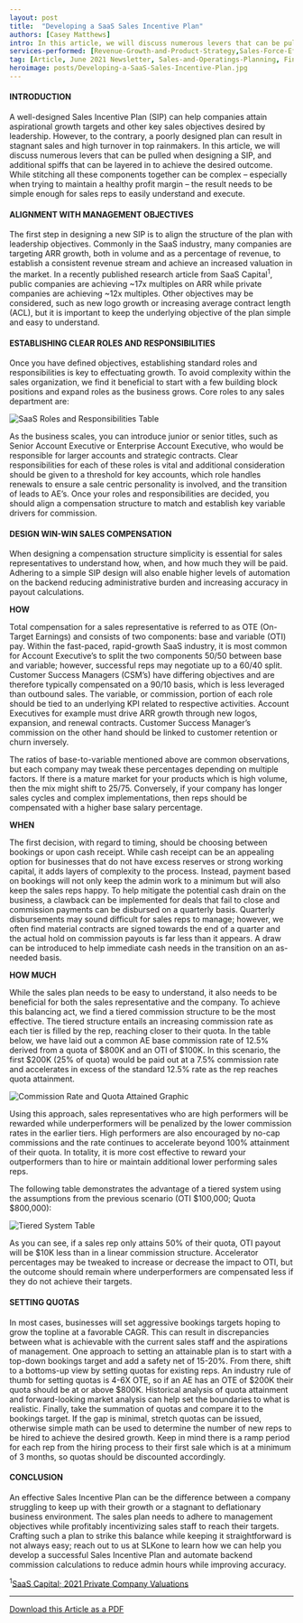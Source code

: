 ```yaml
---
layout: post
title:  "Developing a SaaS Sales Incentive Plan"
authors: [Casey Matthews]
intro: In this article, we will discuss numerous levers that can be pulled when designing a SIP, and additional spiffs that can be layered in to achieve the desired outcome.
services-performed: [Revenue-Growth-and-Product-Strategy,Sales-Force-Effectiveness,Point-Solution-Applications]
tag: [Article, June 2021 Newsletter, Sales-and-Operatings-Planning, Financial-Analytics, Operating-Model-Design]
heroimage: posts/Developing-a-SaaS-Sales-Incentive-Plan.jpg
---
```


#### INTRODUCTION

A well-designed Sales Incentive Plan (SIP) can help companies attain aspirational growth targets and other key sales objectives desired by leadership. However, to the contrary, a poorly designed plan can result in stagnant sales and high turnover in top rainmakers.  In this article, we will discuss numerous levers that can be pulled when designing a SIP, and additional spiffs that can be layered in to achieve the desired outcome. While stitching all these components together can be complex – especially when trying to maintain a healthy profit margin – the result needs to be simple enough for sales reps to easily understand and execute.

#### ALIGNMENT WITH MANAGEMENT OBJECTIVES

The first step in designing a new SIP is to align the structure of the plan with leadership objectives. Commonly in the SaaS industry, many companies are targeting ARR growth, both in volume and as a percentage of revenue, to establish a consistent revenue stream and achieve an increased valuation in the market. In a recently published research article from SaaS Capital<sup>1</sup>, public companies are achieving ~17x multiples on ARR while private companies are achieving ~12x multiples. Other objectives may be considered, such as new logo growth or increasing average contract length (ACL), but it is important to keep the underlying objective of the plan simple and easy to understand.

#### ESTABLISHING CLEAR ROLES AND RESPONSIBILITIES

Once you have defined objectives, establishing standard roles and responsibilities is key to effectuating growth. To avoid complexity within the sales organization, we find it beneficial to start with a few building block positions and expand roles as the business grows. Core roles to any sales department are:

<img src="https://slkone.com/images/SaaS-table1.jpg" alt="SaaS Roles and Responsibilities Table">

As the business scales, you can introduce junior or senior titles, such as Senior Account Executive or Enterprise Account Executive, who would be responsible for larger accounts and strategic contracts. Clear responsibilities for each of these roles is vital and additional consideration should be given to a threshold for key accounts, which role handles renewals to ensure a sale centric personality is involved, and the transition of leads to AE’s. Once your roles and responsibilities are decided, you should align a compensation structure to match and establish key variable drivers for commission.

#### DESIGN WIN-WIN SALES COMPENSATION

When designing a compensation structure simplicity is essential for sales representatives to understand how, when, and how much they will be paid. Adhering to a simple SIP design will also enable higher levels of automation on the backend reducing administrative burden and increasing accuracy in payout calculations.

<b>HOW</b>

Total compensation for a sales representative is referred to as OTE (On-Target Earnings) and consists of two components: base and variable (OTI) pay. Within the fast-paced, rapid-growth SaaS industry, it is most common for Account Executive’s to split the two components 50/50 between base and variable; however, successful reps may negotiate up to a 60/40 split. Customer Success Managers (CSM’s) have differing objectives and are therefore typically compensated on a 90/10 basis, which is less leveraged than outbound sales. The variable, or commission, portion of each role should be tied to an underlying KPI related to respective activities. Account Executives for example must drive ARR growth through new logos, expansion, and renewal contracts. Customer Success Manager’s commission on the other hand should be linked to customer retention or churn inversely.

The ratios of base-to-variable mentioned above are common observations, but each company may tweak these percentages depending on multiple factors. If there is a mature market for your products which is high volume, then the mix might shift to 25/75. Conversely, if your company has longer sales cycles and complex implementations, then reps should be compensated with a higher base salary percentage.

<b>WHEN</b>

The first decision, with regard to timing, should be choosing between bookings or upon cash receipt. While cash receipt can be an appealing option for businesses that do not have excess reserves or strong working capital, it adds layers of complexity to the process. Instead, payment based on bookings will not only keep the admin work to a minimum but will also keep the sales reps happy. To help mitigate the potential cash drain on the business, a clawback can be implemented for deals that fail to close and commission payments can be disbursed on a quarterly basis. Quarterly disbursements may sound difficult for sales reps to manage; however, we often find material contracts are signed towards the end of a quarter and the actual hold on commission payouts is far less than it appears. A draw can be introduced to help immediate cash needs in the transition on an as-needed basis.

<b>HOW MUCH</b>

While the sales plan needs to be easy to understand, it also needs to be beneficial for both the sales representative and the company. To achieve this balancing act, we find a tiered commission structure to be the most effective. The tiered structure entails an increasing commission rate as each tier is filled by the rep, reaching closer to their quota. In the table below, we have laid out a common AE base commission rate of 12.5% derived from a quota of $800K and an OTI of $100K. In this scenario, the first $200K (25% of quota) would be paid out at a 7.5% commission rate and accelerates in excess of the standard 12.5% rate as the rep reaches quota attainment.

<img src="https://slkone.com/images/SaaS-figure1.jpg" alt="Commission Rate and Quota Attained Graphic">

Using this approach, sales representatives who are high performers will be rewarded while underperformers will be penalized by the lower commission rates in the earlier tiers. High performers are also encouraged by no-cap commissions and the rate continues to accelerate beyond 100% attainment of their quota. In totality, it is more cost effective to reward your outperformers than to hire or maintain additional lower performing sales reps.

The following table demonstrates the advantage of a tiered system using the assumptions from the previous scenario (OTI $100,000; Quota $800,000):

<img src="https://slkone.com/images/SaaS-table2.jpg" alt="Tiered System Table">

As you can see, if a sales rep only attains 50% of their quota, OTI payout will be $10K less than in a linear commission structure. Accelerator percentages may be tweaked to increase or decrease the impact to OTI, but the outcome should remain where underperformers are compensated less if they do not achieve their targets.

#### SETTING QUOTAS

In most cases, businesses will set aggressive bookings targets hoping to grow the topline at a favorable CAGR. This can result in discrepancies between what is achievable with the current sales staff and the aspirations of management. One approach to setting an attainable plan is to start with a top-down bookings target and add a safety net of 15-20%. From there, shift to a bottoms-up view by setting quotas for existing reps. An industry rule of thumb for setting quotas is 4-6X OTE, so if an AE has an OTE of $200K their quota should be at or above $800K. Historical analysis of quota attainment and forward-looking market analysis can help set the boundaries to what is realistic. Finally, take the summation of quotas and compare it to the bookings target. If the gap is minimal, stretch quotas can be issued, otherwise simple math can be used to determine the number of new reps to be hired to achieve the desired growth. Keep in mind there is a ramp period for each rep from the hiring process to their first sale which is at a minimum of 3 months, so quotas should be discounted accordingly.

#### CONCLUSION

An effective Sales Incentive Plan can be the difference between a company struggling to keep up with their growth or a stagnant to deflationary business environment. The sales plan needs to adhere to management objectives while profitably incentivizing sales staff to reach their targets. Crafting such a plan to strike this balance while keeping it straightforward is not always easy; reach out to us at SLKone to learn how we can help you develop a successful Sales Incentive Plan and automate backend commission calculations to reduce admin hours while improving accuracy.


<sup>1</sup><a href="https://www.saas-capital.com/blog-posts/2021-private-saas-company-valuations/" target="_blank">SaaS Capital; 2021 Private Company Valuations</a><br>

___

<a href="https://slkone.com/files/SLKone_Article_SaaS-SIP_2021.pdf" class="btn-filled" target="_blank">Download this Article as a PDF</a>
